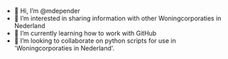 - 👋 Hi, I’m @mdepender
- 👀 I’m interested in sharing information with other Woningcorporaties in Nederland
- 🌱 I’m currently learning how to work with GitHub
- 💞️ I’m looking to collaborate on python scripts for use in 'Woningcorporaties in Nederland'.

<!---
mdepender/mdepender is a ✨ special ✨ repository because its `README.md` (this file) appears on your GitHub profile.
You can click the Preview link to take a look at your changes.
--->
